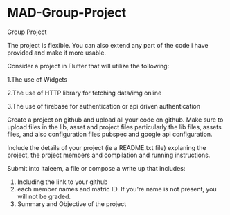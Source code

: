 # MAD-Group-Project
Group Project

The project is flexible. You can also extend any part of the code i have provided and make it more usable.

Consider a project in Flutter that will utilize the following:

  1.The use of Widgets

  2.The use of HTTP library for fetching data/img online

  3.The use of firebase for authentication or api driven authentication

Create a project on github and upload all your code on github. Make sure to upload files in the lib, asset and project files particularly the lib files, assets files, and also configuration files pubspec and google api configuration.

Include the details of your project (ie a README.txt file) explaning the project, the project members and compilation and running instructions.

Submit into italeem, a file or compose a write up that includes:

1. Including the link to your github
2. each member names and matric ID. If you're name is not present, you will not be graded.
3. Summary and Objective of the project
